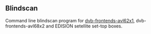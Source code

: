 ## Blindscan
Command line blindscan program for [dvb-frontends-avl62x1](https://github.com/edision-open/dvb-frontends-avl62x1), dvb-frontends-avl68x2 and  EDISION setellite set-top boxes.
